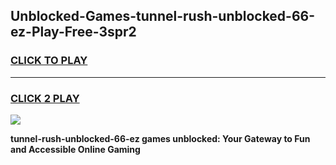 
## Unblocked-Games-tunnel-rush-unblocked-66-ez-Play-Free-3spr2
<h3>
<a href="https://premium76.site?title=tunnel-rush-unblocked-66-ez&ref=21A">CLICK TO PLAY</a></h3>
<hr>

<h3>
<a href="https://premium76.site?title=tunnel-rush-unblocked-66-ez&ref=21A">CLICK 2 PLAY</a>
  
</h3>

<a href="https://premium76.site?title=tunnel-rush-unblocked-66-ez&ref=21A"><img src="https://clearcache.store/games.png"></a>


**tunnel-rush-unblocked-66-ez games unblocked: Your Gateway to Fun and Accessible Online Gaming**
